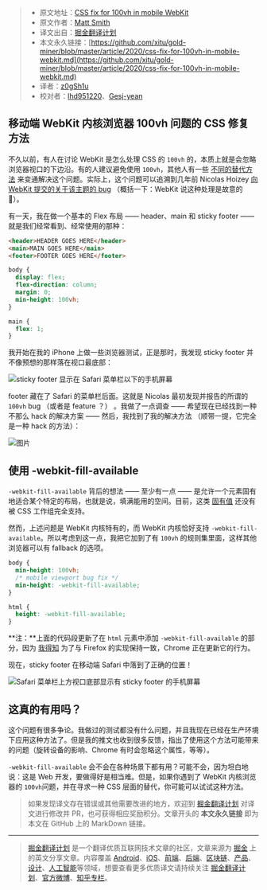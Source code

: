 > * 原文地址：[CSS fix for 100vh in mobile WebKit](https://allthingssmitty.com/2020/05/11/css-fix-for-100vh-in-mobile-webkit/)
> * 原文作者：[Matt Smith](https://allthingssmitty.com/about)
> * 译文出自：[掘金翻译计划](https://github.com/xitu/gold-miner)
> * 本文永久链接：[https://github.com/xitu/gold-miner/blob/master/article/2020/css-fix-for-100vh-in-mobile-webkit.md](https://github.com/xitu/gold-miner/blob/master/article/2020/css-fix-for-100vh-in-mobile-webkit.md)
> * 译者：[z0gSh1u](https://github.com/z0gSh1u)
> * 校对者：[lhd951220](https://github.com/lhd951220)、[Gesj-yean](https://github.com/Gesj-yean)

## 移动端 WebKit 内核浏览器 100vh 问题的 CSS 修复方法

不久以前，有人在讨论 WebKit 是怎么处理 CSS 的 `100vh` 的，本质上就是会忽略浏览器视口的下边沿。有的人建议避免使用 `100vh`，其他人有一些 [不同的替代方法](https://medium.com/@susiekim9/how-to-compensate-for-the-ios-viewport-unit-bug-46e78d54af0d) 来变通解决这个问题。实际上，这个问题可以追溯到几年前 Nicolas Hoizey [向 WebKit 提交的关于该主题的 bug](https://nicolas-hoizey.com/articles/2015/02/18/viewport-height-is-taller-than-the-visible-part-of-the-document-in-some-mobile-browsers/) （概括一下：WebKit 说这种处理是故意的 🧐）。

有一天，我在做一个基本的 Flex 布局 —— header、main 和 sticky footer —— 就是我们经常看到、经常使用的那种：

```html
<header>HEADER GOES HERE</header>
<main>MAIN GOES HERE</main>
<footer>FOOTER GOES HERE</footer>
```

```css
body {
  display: flex; 
  flex-direction: column;
  margin: 0;
  min-height: 100vh;
}

main {
  flex: 1;
}
```

我开始在我的 iPhone 上做一些浏览器测试，正是那时，我发现 sticky footer 并不像预想的那样落在视口最底部：

![sticky footer 显示在 Safari 菜单栏以下的手机屏幕](https://allthingssmitty.com/img/posts/2020-05-11-css-fix-for-100vh-in-mobile-webkit-01.png)

footer 藏在了 Safari 的菜单栏后面。这就是 Nicolas 最初发现并报告的所谓的 `100vh` bug （或者是 feature ？） 。我做了一点调查 —— 希望现在已经找到一种不那么 hack 的解决方案 —— 然后，我找到了我的解决方法 （顺带一提，它完全是一种 hack 的方法）：

![图片](https://user-images.githubusercontent.com/5164225/82304565-182c2080-99ef-11ea-9a18-c27545f53b87.png)

## 使用 -webkit-fill-available

`-webkit-fill-available` 背后的想法 —— 至少有一点 —— 是允许一个元素固有地适合某个特定的布局，也就是说，填满能用的空间。目前，这类 [固有值](https://caniuse.com/#feat=intrinsic-width) 还没有被 CSS 工作组完全支持。

然而，上述问题是 WebKit 内核特有的，而 WebKit 内核恰好支持 `-webkit-fill-available`。所以考虑到这一点，我把它加到了有 `100vh` 的规则集里面，这样其他浏览器可以有 fallback 的选项。

```css
body {
  min-height: 100vh;
  /* mobile viewport bug fix */
  min-height: -webkit-fill-available;
}

html {
  height: -webkit-fill-available;
}

```

**注：**上面的代码段更新了在 `html` 元素中添加 `-webkit-fill-available` 的部分，因为 [我得知](https://twitter.com/bfgeek/status/1262459015155441664) 为了与 Firefox 的实现保持一致，Chrome 正在更新它的行为。

现在，sticky footer 在移动端 Safari 中落到了正确的位置！

![Safari 菜单栏上方视口底部显示有 sticky footer 的手机屏幕](https://allthingssmitty.com/img/posts/2020-05-11-css-fix-for-100vh-in-mobile-webkit-02.png)

## 这真的有用吗？

这个问题有很多争论。我做过的测试都没有什么问题，并且我现在已经在生产环境下应用这种方法了。但是我的推文也收到很多反馈，指出了使用这个方法可能带来的问题（旋转设备的影响、Chrome 有时会忽略这个属性，等等）。

`-webkit-fill-available` 会不会在各种场景下都有用？可能不会，因为坦白地说：这是 Web 开发，要做得好是相当难。但是，如果你遇到了 WebKit 内核浏览器的 `100vh`问题，并在寻求一种 CSS 层面的替代，你可能可以试试这种方法。

> 如果发现译文存在错误或其他需要改进的地方，欢迎到 [掘金翻译计划](https://github.com/xitu/gold-miner) 对译文进行修改并 PR，也可获得相应奖励积分。文章开头的 **本文永久链接** 即为本文在 GitHub 上的 MarkDown 链接。

---

> [掘金翻译计划](https://github.com/xitu/gold-miner) 是一个翻译优质互联网技术文章的社区，文章来源为 [掘金](https://juejin.im) 上的英文分享文章。内容覆盖 [Android](https://github.com/xitu/gold-miner#android)、[iOS](https://github.com/xitu/gold-miner#ios)、[前端](https://github.com/xitu/gold-miner#前端)、[后端](https://github.com/xitu/gold-miner#后端)、[区块链](https://github.com/xitu/gold-miner#区块链)、[产品](https://github.com/xitu/gold-miner#产品)、[设计](https://github.com/xitu/gold-miner#设计)、[人工智能](https://github.com/xitu/gold-miner#人工智能)等领域，想要查看更多优质译文请持续关注 [掘金翻译计划](https://github.com/xitu/gold-miner)、[官方微博](http://weibo.com/juejinfanyi)、[知乎专栏](https://zhuanlan.zhihu.com/juejinfanyi)。
